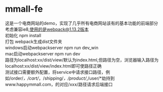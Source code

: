 # mmall-fe
这是一个电商网站的demo，实现了几乎所有电商网站该有的基本功能的前端部分<br>
考虑兼容ie8,使用的是webpack@1.13.2版本<br>
初始化 npm install<br>
打包 webpack生成dist文件夹<br>
windows启动webpackserver npm run dev_win<br>
mac启动webpackserver npm run dev<br>
路径为localhost:xx/dist/view/默认为index.html,但路径为空，浏览器输入路径为localhost:xx/dist/view/index.html即可使路径正确<br>
测试接口需要额外配置，将service中请求接口路径，例如/order/*，/cart/*，/shipping/*，/product/*,/user/*劫持到www.happymmall.com，的对应/xxx/路径请求后端接口

